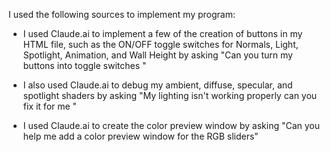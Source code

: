 I used the following sources to implement my program:

* I used Claude.ai to implement a few of the creation of buttons in my HTML file, such as the ON/OFF toggle switches for Normals, Light, Spotlight, Animation, and Wall Height by asking "Can you turn my buttons into toggle switches <insert index.html> <insert World.js> <insert BlockyWorld.html>"

* I also used Claude.ai to debug my ambient, diffuse, specular, and spotlight shaders by asking "My lighting isn't working properly can you fix it for me <insert World.js>"

* I used Claude.ai to create the color preview window by asking "Can you help me add a color preview window for the RGB sliders"